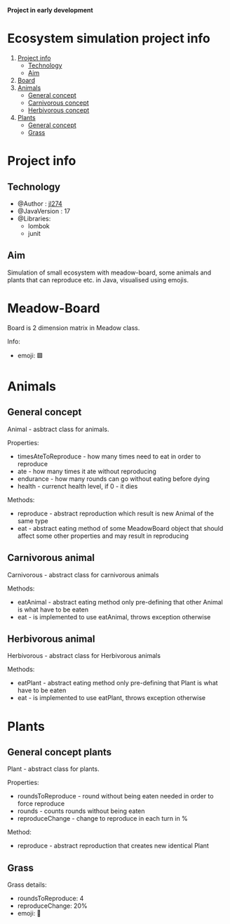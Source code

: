 **Project in early development**

# Ecosystem simulation project info
1. [Project info](#project-info)
    * [Technology](#technology)
    * [Aim](#aim)
2. [Board](#meadow-board)
3. [Animals](#animals)
    * [General concept](#general-concept)
    * [Carnivorous concept](#carnivorous-animal)
    * [Herbivorous concept](#herbivorous-animal)
4. [Plants](#plants)
    * [General concept](#general-concept-plants)
    * [Grass](#grass)

# Project info

## Technology
* @Author : [jl274](https://github.com/jl274)
* @JavaVersion : 17
* @Libraries:
    * lombok
    * junit

## Aim
Simulation of small ecosystem with meadow-board, some animals and plants that can reproduce etc. in Java,
visualised using emojis.

# Meadow-Board
Board is 2 dimension matrix in Meadow class.

Info:
* emoji: 🟩


# Animals

## General concept

Animal - asbtract class for animals.

Properties:
* timesAteToReproduce - how many times need to eat in order to reproduce
* ate - how many times it ate without reproducing
* endurance - how many rounds can go without eating before dying
* health - currenct health level, if 0 - it dies

Methods:
* reproduce - abstract reproduction which result is new Animal of the same type
* eat - abstract eating method of some MeadowBoard object that should 
  affect some other properties and may result in reproducing

## Carnivorous animal
Carnivorous - abstract class for carnivorous animals

Methods:
* eatAnimal - abstract eating method only pre-defining that other Animal is what have to be eaten
* eat - is implemented to use eatAnimal, throws exception otherwise

## Herbivorous animal
Herbivorous - abstract class for Herbivorous animals

Methods:
* eatPlant - abstract eating method only pre-defining that Plant is what have to be eaten
* eat - is implemented to use eatPlant, throws exception otherwise

# Plants

## General concept plants

Plant  - abstract class for plants.

Properties:
* roundsToReproduce - round without being eaten needed in order to force reproduce
* rounds - counts rounds without being eaten
* reproduceChange - change to reproduce in each turn in %

Method:
* reproduce - abstract reproduction that creates new identical Plant


## Grass
Grass details:
* roundsToReproduce: 4
* reproduceChange: 20%
* emoji: 🌿
